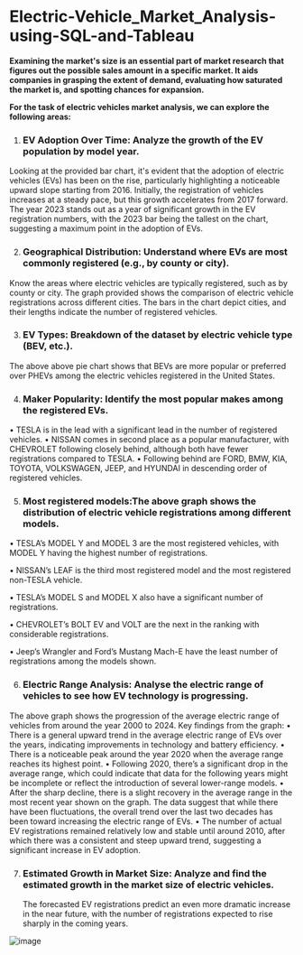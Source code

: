 # Electric-Vehicle_Market_Analysis-using-SQL-and-Tableau

**Examining the market's size is an essential part of market research that figures out the possible sales amount in a specific market. It aids companies in grasping the extent of demand, evaluating how saturated the market is, and spotting chances for expansion.**

**For the task of electric vehicles market analysis, we can explore the following areas:**

1.	### EV Adoption Over Time: Analyze the growth of the EV population by model year.
Looking at the provided bar chart, it's evident that the adoption of electric vehicles (EVs) has been on the rise, particularly highlighting a noticeable upward slope starting from 2016. Initially, the registration of vehicles increases at a steady pace, but this growth accelerates from 2017 forward. The year 2023 stands out as a year of significant growth in the EV registration numbers, with the 2023 bar being the tallest on the chart, suggesting a maximum point in the adoption of EVs.


2.	### Geographical Distribution: Understand where EVs are most commonly registered (e.g., by county or city).
Know the areas where electric vehicles are typically registered, such as by county or city. The graph provided shows the comparison of electric vehicle registrations across different cities. The bars in the chart depict cities, and their lengths indicate the number of registered vehicles.


3.	### EV Types: Breakdown of the dataset by electric vehicle type (BEV, etc.).
The above above pie chart shows that BEVs are more popular or preferred over PHEVs among the electric vehicles registered in the United States.


4. ### 	Maker Popularity: Identify the most popular makes among the registered EVs.

•	TESLA is in the lead with a significant lead in the number of registered vehicles.
•	NISSAN comes in second place as a popular manufacturer, with CHEVROLET following closely behind, although both have fewer registrations compared to TESLA.
•	Following behind are FORD, BMW, KIA, TOYOTA, VOLKSWAGEN, JEEP, and HYUNDAI in descending order of registered vehicles.


5.	### Most registered models:The above graph shows the distribution of electric vehicle registrations among different models.

•	TESLA’s MODEL Y and MODEL 3 are the most registered vehicles, with MODEL Y having the highest number of registrations.

•	NISSAN’s LEAF is the third most registered model and the most registered non-TESLA vehicle.

•	TESLA’s MODEL S and MODEL X also have a significant number of registrations.

•	CHEVROLET’s BOLT EV and VOLT are the next in the ranking with considerable registrations.

•	Jeep’s Wrangler and Ford’s Mustang Mach-E have the least number of registrations among the models shown.



6.	### Electric Range Analysis: Analyse the electric range of vehicles to see how EV technology is progressing.

The above graph shows the progression of the average electric range of vehicles from around the year 2000 to 2024. Key findings from the graph:
•	There is a general upward trend in the average electric range of EVs over the years, indicating improvements in technology and battery efficiency.
•	There is a noticeable peak around the year 2020 when the average range reaches its highest point.
•	Following 2020, there’s a significant drop in the average range, which could indicate that data for the following years might be incomplete or reflect the introduction of several lower-range models.
•	After the sharp decline, there is a slight recovery in the average range in the most recent year shown on the graph.
The data suggest that while there have been fluctuations, the overall trend over the last two decades has been toward increasing the electric range of EVs.
•	The number of actual EV registrations remained relatively low and stable until around 2010, after which there was a consistent and steep upward trend, suggesting a significant increase in EV adoption.

7. ### Estimated Growth in Market Size: Analyze and find the estimated growth in the market size of electric vehicles.
    The forecasted EV registrations predict an even more dramatic increase in the near future, with the number of registrations expected to rise sharply in the coming years.


![image](https://github.com/siddharthnaik03/Electric-Vehicle_Market_Analysis-using-SQL-and-Tableau/assets/173901732/47d992cd-1087-4e85-a679-f876cda5c16c)

   
